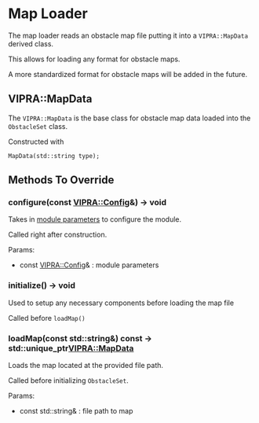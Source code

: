 # Map Loader

The map loader reads an obstacle map file putting it into a `VIPRA::MapData` derived class.

This allows for loading any format for obstacle maps.

A more standardized format for obstacle maps will be added in the future.

## VIPRA::MapData

The `VIPRA::MapData` is the base class for obstacle map data loaded into the `ObstacleSet` class.

Constructed with
```
MapData(std::string type);
```


## Methods To Override

### configure(const [VIPRA::Config](Parameters.md)&) -> void

Takes in [module parameters](Parameters.md) to configure the module.

Called right after construction.

Params:
- const [VIPRA::Config](Parameters.md)& : module parameters

### initialize() -> void

Used to setup any necessary components before loading the map file

Called before `loadMap()`

### loadMap(const std::string&) const -> std::unique_ptr<VIPRA::MapData>

Loads the map located at the provided file path.

Called before initializing `ObstacleSet`.

Params:
- const std::string& : file path to map